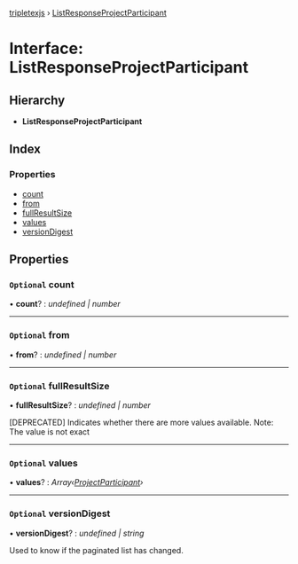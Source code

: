 [tripletexjs](../README.md) › [ListResponseProjectParticipant](listresponseprojectparticipant.md)

# Interface: ListResponseProjectParticipant

## Hierarchy

* **ListResponseProjectParticipant**

## Index

### Properties

* [count](listresponseprojectparticipant.md#optional-count)
* [from](listresponseprojectparticipant.md#optional-from)
* [fullResultSize](listresponseprojectparticipant.md#optional-fullresultsize)
* [values](listresponseprojectparticipant.md#optional-values)
* [versionDigest](listresponseprojectparticipant.md#optional-versiondigest)

## Properties

### `Optional` count

• **count**? : *undefined | number*

___

### `Optional` from

• **from**? : *undefined | number*

___

### `Optional` fullResultSize

• **fullResultSize**? : *undefined | number*

[DEPRECATED] Indicates whether there are more values available. Note: The value is not exact

___

### `Optional` values

• **values**? : *Array‹[ProjectParticipant](projectparticipant.md)›*

___

### `Optional` versionDigest

• **versionDigest**? : *undefined | string*

Used to know if the paginated list has changed.
